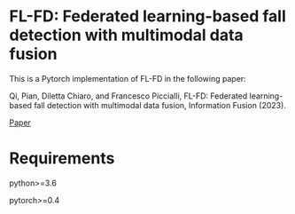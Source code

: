 # FL-FD: Federated learning-based fall detection with multimodal data fusion
This is a Pytorch implementation of FL-FD in the following paper:

Qi, Pian, Diletta Chiaro, and Francesco Piccialli, FL-FD: Federated learning-based fall detection with multimodal data fusion, Information Fusion (2023).

[Paper](https://www.sciencedirect.com/science/article/pii/S1566253523002063/)


# Requirements
python>=3.6

pytorch>=0.4
